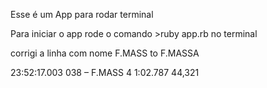 Esse é um App para rodar terminal

Para iniciar o app rode o comando >ruby app.rb no terminal

corrigi a linha com nome F.MASS to F.MASSA

23:52:17.003      038 – F.MASS                            4   1:02.787                        44,321

